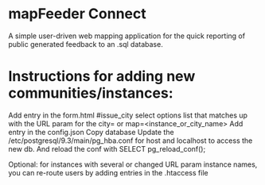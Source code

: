 # mapFeeder Connect
A simple user-driven web mapping application for the quick reporting of public generated feedback to an .sql database.

# Instructions for adding new communities/instances:

Add entry in the form.html #issue_city select options list that matches up with the URL param for the city= or map=<instance_or_city_name>
Add entry in the config.json
Copy database
Update the /etc/postgresql/9.3/main/pg_hba.conf for host and localhost to access the new db. And reload the conf with SELECT pg_reload_conf();

Optional: for instances with several or changed URL param instance names, you can re-route users by adding entries in the .htaccess file
